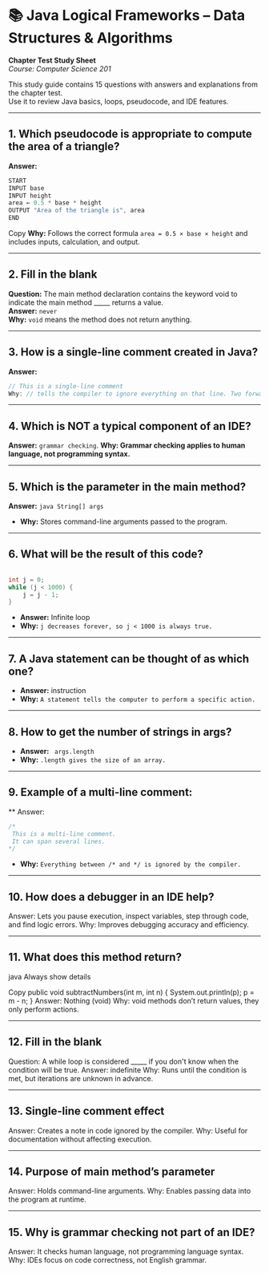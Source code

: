 # 📚 Java Logical Frameworks – Data Structures & Algorithms  
**Chapter Test Study Sheet**  
*Course: Computer Science 201*

This study guide contains 15 questions with answers and explanations from the chapter test.  
Use it to review Java basics, loops, pseudocode, and IDE features.

---

## 1. Which pseudocode is appropriate to compute the area of a triangle?
**Answer:**
```java
START
INPUT base
INPUT height
area ← 0.5 * base * height
OUTPUT "Area of the triangle is", area
END
```

Copy
**Why:** Follows the correct formula `area = 0.5 × base × height` and includes inputs, calculation, and output.

---

## 2. Fill in the blank  
**Question:** The main method declaration contains the keyword void to indicate the main method _____ returns a value.  
**Answer:** `never`  
**Why:** `void` means the method does not return anything.

---

## 3. How is a single-line comment created in Java?  
**Answer:**
```java
// This is a single-line comment
Why: // tells the compiler to ignore everything on that line. Two forward slashes
```

---

## 4. Which is NOT a typical component of an IDE?

**Answer:** `grammar checking`.
**Why: Grammar checking applies to human language, not programming syntax.**

---

## 5. Which is the parameter in the main method?
**Answer:** ```java String[] args```

* **Why:** Stores command-line arguments passed to the program.

---

## 6. What will be the result of this code?
```java

int j = 0;
while (j < 1000) {
    j = j - 1;
}
```
* **Answer:** Infinite loop
* **Why:** `j decreases forever, so j < 1000 is always true.`

---

## 7. A Java statement can be thought of as which one?
* **Answer:** instruction
* **Why:** `A statement tells the computer to perform a specific action.`

---

## 8. How to get the number of strings in args?
* **Answer:** ``` args.length```
* **Why:** `.length gives the size of an array.`

---

## 9. Example of a multi-line comment:
** Answer:

```java
/*
 This is a multi-line comment.
 It can span several lines.
*/
```
* **Why:** `Everything between /* and */ is ignored by the compiler.`

---

## 10. How does a debugger in an IDE help?
Answer: Lets you pause execution, inspect variables, step through code, and find logic errors.
Why: Improves debugging accuracy and efficiency.


---

## 11. What does this method return?
java
Always show details

Copy
public void subtractNumbers(int m, int n) {
    System.out.println(p);
    p = m - n;
}
Answer: Nothing (void)
Why: void methods don’t return values, they only perform actions.

---

## 12. Fill in the blank
Question: A while loop is considered _____ if you don't know when the condition will be true.
Answer: indefinite
Why: Runs until the condition is met, but iterations are unknown in advance.

---

## 13. Single-line comment effect
Answer: Creates a note in code ignored by the compiler.
Why: Useful for documentation without affecting execution.

---

## 14. Purpose of main method’s parameter
Answer: Holds command-line arguments.
Why: Enables passing data into the program at runtime.

---

## 15. Why is grammar checking not part of an IDE?
Answer: It checks human language, not programming language syntax.
Why: IDEs focus on code correctness, not English grammar.



